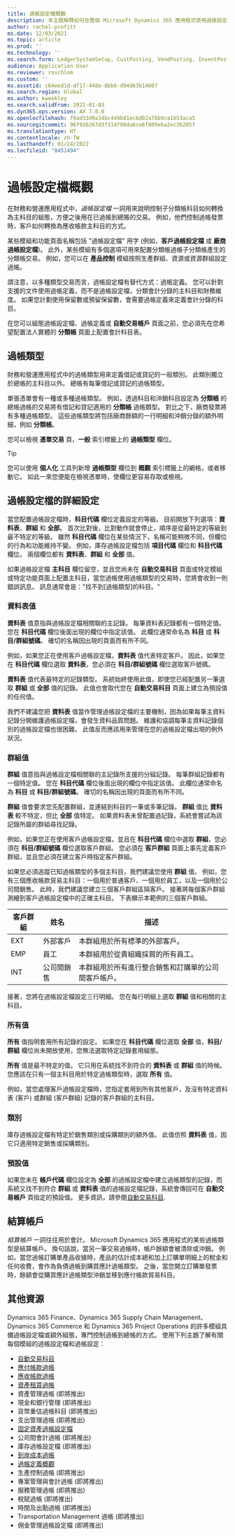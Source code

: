 ```yaml
---
title: 過帳設定檔概觀
description: 本主題解釋如何在整個 Microsoft Dynamics 365 應用程式使用過帳設定檔。
author: rachel-profitt
ms.date: 12/03/2021
ms.topic: article
ms.prod: ''
ms.technology: ''
ms.search.form: LedgerSystemSetup, CustPosting, VendPosting, InventPosting, AssetPosting, ProjPosting, AssetLeasePostingAccounts, ProjCategory, ITMCostTypeTable, ProdGroup, WrkCtrTable, WrkCtrResourceGroup
audience: Application User
ms.reviewer: roschlom
ms.custom: ''
ms.assetid: c64eed1d-df17-448e-8bb6-d94d63b14607
ms.search.region: Global
ms.author: kweekley
ms.search.validFrom: 2022-01-03
ms.dyn365.ops.version: AX 7.0.0
ms.openlocfilehash: f9ad33d9a34bc449b81ec6d02a78b9ca1653aca5
ms.sourcegitcommit: 96f936267d3f314f06da6ce6f809eba2ec3b205f
ms.translationtype: HT
ms.contentlocale: zh-TW
ms.lasthandoff: 01/24/2022
ms.locfileid: "8451494"
---
```

# <a name="posting-profiles-overview"></a>過帳設定檔概觀

在財務和營運應用程式中，*過帳設定檔* 一詞用來說明控制子分類帳科目如何轉換為主科目的組態，方便之後用在已過帳到總賬的交易。 例如，他們控制過帳發票時，客戶如何轉換為應收帳款主科目的方式。

某些模組和功能頁面名稱包括 "過帳設定檔" 用字 (例如，**客戶過帳設定檔** 或 **廠商過帳設定檔**)。 此外，某些模組有多個選項可用來配置分類帳過帳子分類帳產生的分類帳交易。 例如，您可以在 **產品控制** 模組按照生產群組、資源或資源群組設定過帳。

請注意，以多種類型交易而言，過帳設定檔有替代方式：過帳定義。 您可以針對支援的文件使用過帳定義，而不是過帳設定檔，分類會計分錄的主科目和財務維度。 如果您計劃使用保留數或預留保留數，會需要過帳定義來定義會計分錄的科目。

在您可以組態過帳設定檔、過帳定義或 **自動交易帳戶** 頁面之前，您必須先在您希望配置法人實體的 **分類帳** 頁面上配置會計科目表。

## <a name="posting-types"></a>過帳類型

財務和營運應用程式中的過帳類型用來定義借記或貸記的一般類別。 此類別獨立於總帳的主科目以外。 總帳有每筆借記或貸記的過帳類型。

單張憑單會有一種或多種過帳類型。 例如，透過科目和沖銷科目設定為 **分類帳** 的總帳過帳的交易將有借記和貸記適用的 **分類帳** 過帳類型。 對比之下，廠商發票將有多種過帳類型。 這些過帳類型將包括廠商餘額的一行明細和沖銷分錄的額外明細，例如 **分類帳**。

您可以檢視 **憑單交易** 頁，**一般** 索引標籤上的 **過帳類型** 欄位。

> [!TIP]
> 您可以使用 **個人化** 工具列新增 **過帳類型** 欄位到 **概觀** 索引標籤上的網格，或者移動它。 如此一來您便能在檢視憑單時，使欄位更容易存取或檢視。

## <a name="detail-settings-for-a-posting-profile"></a>過帳設定檔的詳細設定 

當您配置過帳設定檔時，**科目代碼** 欄位定義設定的等級。 目前開放下列選項：**資料表**、**群組** 和 **全部**。 首次比對後，比對動作就會停止，順序是從最特定的等級到最不特定的等級。 雖然 **科目代碼** 欄位在某些情況下，名稱可能稍微不同，但欄位的行為和功能維持不變。 例如，庫存過帳設定檔包括 **項目代碼** 欄位和 **科目代碼** 欄位。 兩個欄位都有 **資料表**、**群組** 和 **全部** 值。

如果過帳設定檔 **主科目** 欄位留空，並且您尚未在 **自動交易科目** 頁面或特定模組或特定功能頁面上配置主科目，當您過帳使用過帳類型的交易時，您將會收到一則錯誤訊息。 訊息通常會是："找不到\[過帳類型\]的科目。"

### <a name="table-value"></a>資料表值

**資料表** 值意指與過帳設定檔相關聯的主記錄。 每筆資料表記錄都有一個特定值。 您在 **科目代碼** 欄位後面出現的欄位中指定該值。 此欄位通常命名為 **科目** 或 **科目/群組號碼**。 確切的名稱因出現的頁面而有所不同。

例如，如果您正在使用客戶過帳設定檔，**資料表** 值代表特定客戶。 因此，如果您在 **科目代碼** 欄位選取 **資料表**，您必須在 **科目/群組號碼** 欄位選取客戶號碼。

**資料表** 值代表最特定的記錄類型。 系統始終使用此值，即使您已經配置另一筆選取 **群組** 或 **全部** 值的記錄。 此值也會取代您在 **自動交易科目** 頁面上建立為預設值的任何值。

我們不建議您把 **資料表** 值當作管理過帳設定檔的主要機制，因為如果每筆主資料記錄分開維護過帳設定檔，會發生資料品質問題。 維護和協調每筆主資料記錄個別的過帳設定檔也很困難。 此值反而應該用來管理在您的過帳設定檔出現的例外狀況。

### <a name="group-value"></a>群組值

**群組** 值意指與過帳設定檔相關聯的主記錄所支援的分組記錄。 每筆群組記錄都有一個特定值。 您在 **科目代碼** 欄位後面出現的欄位中指定該值。 此欄位通常命名為 **科目** 或 **科目/群組號碼**。 確切的名稱因出現的頁面而有所不同。

**群組** 值會要求您先配置群組，並連結到科目的一筆或多筆記錄。 **群組** 值比 **資料表** 較不特定，但比 **全部** 值特定。 如果資料表未曾配置過記錄，系統會嘗試為該記錄所屬的群組尋找記錄。

例如，如果您正在使用客戶過帳設定檔，並且在 **科目代碼** 欄位中選取 **群組**，您必須在 **科目/群組號碼** 欄位選取客戶群組。 您必須在 **客戶群組** 頁面上事先定義客戶群組，並且您必須在建立客戶時指定客戶群組。

如果您必須追蹤已知過帳類型的多個主科目，我們建議您使用 **群組** 值。 例如，您有三個應收帳款貿易主科目：一個用於普通客戶、一個用於員工，以及一個用於公司間銷售。 此時，我們建議您建立三個客戶群組區隔客戶。 接著將每個客戶群組測繪到客戶過帳設定檔中的正確主科目。 下表顯示本範例的三個客戶群組。

| 客戶群組 | 姓名 | 描述 |
|----------------|------|-------------|
| EXT | 外部客戶 | 本群組用於所有標準的外部客戶。 |
| EMP | 員工 | 本群組用於從貴組織採買的所有員工。 |
| INT | 公司間銷售 | 本群組用於所有進行整合銷售和訂購單的公司間客戶帳戶。 |

接著，您將在過帳設定檔設定三行明細。 您在每行明細上選取 **群組** 值和相關的主科目。

### <a name="all-value"></a>所有值

**所有** 值指明套用所有記錄的設定。 如果您在 **科目代碼** 欄位選取 **全部** 值，**科目/群組** 欄位尚未開放使用，您無法選取特定記錄套用組態。

**所有** 值是最不特定的值。 它只用在系統找不到符合的 **資料表** 或 **群組** 值的時候。 您應該在只有一個主科目用於特定過帳類型時，選取 **所有** 值。

例如，當您處理客戶過帳設定檔時，您指定套用到所有其他客戶，及沒有特定資料表 (客戶) 或群組 (客戶群組) 記錄的客戶群組的主科目。

### <a name="category"></a>類別

庫存過帳設定檔有特定於銷售類別或採購類別的額外值。 此值仿照 **資料表** 值，因它只適用特定銷售或採購類別。

### <a name="default-value"></a>預設值

如果您未在 **帳戶代碼** 欄位設定為 **全部** 的過帳設定檔中建立過帳類型的記錄，而系統又找不到符合 **群組** 或 **資料表** 值的過帳設定檔記錄，系統會傳回可在 **自動交易帳戶** 頁指定的預設值。 更多資訊，請參閱[自動交易科目](accounts-for-auto-transactions.md).

## <a name="clearing-accounts"></a>結算帳戶

*結算帳戶* 一詞往往用於會計。 Microsoft Dynamics 365 應用程式的某些過帳類型是結算帳戶。 換句話說，當另一筆交易過帳時，帳戶餘額會被清除或沖銷。 例如，當您過帳訂購單產品收據時，產品的估計成本總和加上訂購單明細上的稅金和任何收費，會作為負債過帳到購買應計過帳類型。 之後，當您開立訂購單發票時，餘額會從購買應計過帳類型沖銷並移到應付帳款貿易科目。

## <a name="additional-resources"></a>其他資源

Dynamics 365 Finance、Dynamics 365 Supply Chain Management、Dynamics 365 Commerce 和 Dynamics 365 Project Operations 的許多模組具備過帳設定檔或額外組態，專門控制過帳到總帳的方式。 使用下列主題了解有關每個模組的過帳設定檔和過帳設定：

- [自動交易科目](accounts-for-auto-transactions.md)
- [應付帳款過帳](accts-payble-posting.md)
- [應收帳款過帳](accts-recvble-posting.md)
- [資產租賃過帳](../asset-leasing/set-up-lease-posting-accts.md)
- 資產管理過帳 (即將推出)
- 現金和銀行管理 (即將推出)
- 貨幣重估過帳科目 (即將推出)
- 支出管理過帳 (即將推出)
- [固定資產過帳設定檔](../fixed-assets/tasks/set-up-fixed-asset-posting-profiles.md)
- 公司間會計過帳 (即將推出)
- 庫存過帳設定檔 (即將推出)
- [到岸成本過帳](../../supply-chain/landed-cost/costing-parameters-setup.md)
- [過帳定義概觀](posting-definitions.md)
- 生產控制過帳 (即將推出)
- 專案管理與會計過帳 (即將推出)
- 服務管理過帳 (即將推出)
- 稅賦過帳 (即將推出)
- 時間及出勤過帳 (即將推出)
- Transportation Management 過帳 (即將推出)
- 佣金管理過帳設定檔 (即將推出)
